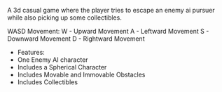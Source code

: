 A 3d casual game where the player tries to escape an enemy ai pursuer while also picking up some collectibles. 

WASD Movement:
W - Upward Movement
A - Leftward Movement
S - Downward Movement
D - Rightward Movement

- Features:
- One Enemy AI character
- Includes a Spherical Character
- Includes Movable and Immovable Obstacles
- Includes Collectibles
